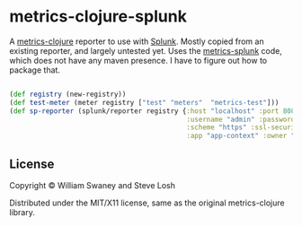 # metrics-clojure-splunk

A [metrics-clojure](https://github.com/sjl/metrics-clojure) reporter to use with [Splunk](http://www.splunk.com). Mostly copied from an existing reporter, and largely untested yet. Uses the [metrics-splunk](https://github.com/zenmoto/metrics-splunk) code, which does not have any maven presence. I have to figure out how to package that.

```clojure

(def registry (new-registry))
(def test-meter (meter registry ["test" "meters"  "metrics-test"]))
(def sp-reporter (splunk/reporter registry {:host "localhost" :port 8089
                                            :username "admin" :password "changeme"
                                            :scheme "https" :ssl-security-protocol "TLSv1_2"}
                                            :app "app-context" :owner "owner-context"))

```

## License

Copyright © William Swaney and Steve Losh

Distributed under the MIT/X11 license, same as the original metrics-clojure library.

